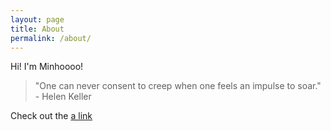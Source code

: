 ```yaml
---
layout: page
title: About
permalink: /about/
---
```


Hi!  I'm Minhoooo!

>  "One can never consent to creep when one feels an impulse to soar." - Helen Keller

Check out the [a link](https://minhoooo.github.io/blog)
